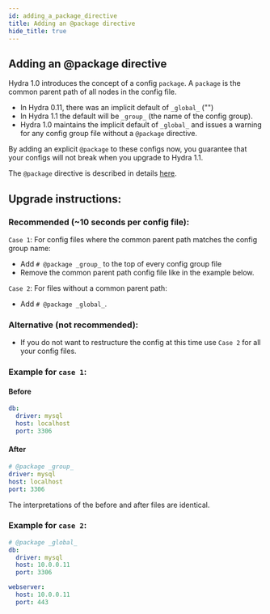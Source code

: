 ```yaml
---
id: adding_a_package_directive
title: Adding an @package directive
hide_title: true
---
```

## Adding an @package directive
Hydra 1.0 introduces the concept of a config `package`. A `package` is the common parent 
path of all nodes in the config file.

 - In Hydra 0.11, there was an implicit default of `_global_` ("")
 - In Hydra 1.1 the default will be `_group_` (the name of the config group).
 - Hydra 1.0 maintains the implicit default of `_global_` and issues a warning for 
any config group file without a `@package` directive.

By adding an explicit `@package` to these configs now, you guarantee that your configs 
will not break when you upgrade to Hydra 1.1.

The `@package` directive is described in details [here](/advanced/overriding_packages.md).  

## Upgrade instructions:
### Recommended (~10 seconds per config file):
`Case 1`: For config files where the common parent path matches the config group name:  
 - Add `# @package _group_` to the top of every config group file
 - Remove the common parent path config file like in the example below.

`Case 2`: For files without a common parent path:
 - Add `# @package _global_`.

### Alternative (not recommended):
 - If you do not want to restructure the config at this time use `Case 2` for all your config files.

### Example for `case 1`:

#### Before
```yaml title="db/mysql.yaml"
db:
  driver: mysql
  host: localhost
  port: 3306
```
#### After
```yaml title="db/mysql.yaml"
# @package _group_
driver: mysql
host: localhost
port: 3306
```
The interpretations of the before and after files are identical.

### Example for `case 2`:
```yaml title="env/prod.yaml"
# @package _global_
db:
  driver: mysql
  host: 10.0.0.11
  port: 3306

webserver:
  host: 10.0.0.11
  port: 443
```
